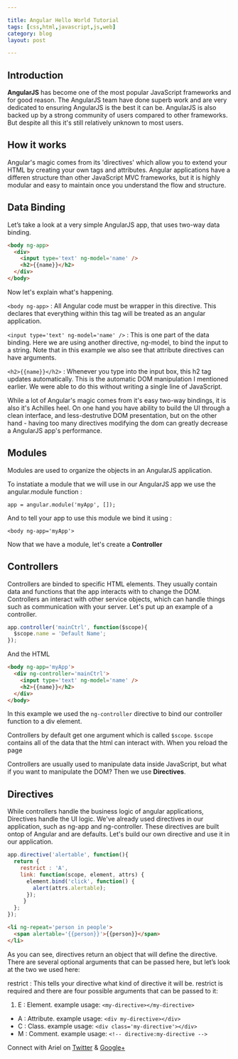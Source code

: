 ```yaml
---

title: Angular Hello World Tutorial
tags: [css,html,javascript,js,web]
category: blog
layout: post

---
```


## Introduction

__AngularJS__ has become one of the most popular JavaScript frameworks and for good reason. The AngularJS team have done superb work and are very dedicated to ensuring AngularJS is the best it can be. AngularJS is also backed up by a strong community of users compared to other frameworks. But despite all this it's still relatively unknown to most users.



## How it works

Angular's magic comes from its 'directives' which allow you to extend your HTML by creating your own tags and attributes. Angular applications have a differen structure than other JavaScript MVC frameworks, but it is highly modular and easy to maintain once you understand the flow and structure.

## Data Binding

Let’s take a look at a very simple AngularJS app, that uses two-way data binding.

``` html
<body ng-app>
  <div>
    <input type='text' ng-model='name' />
    <h2>{{name}}</h2>
  </div>
</body>
```

Now let's explain what's happening.

`<body ng-app>` : All Angular code must be wrapper in this directive. This declares that everything within this tag will be treated as an angular application.

`<input type='text' ng-model='name' />` : This is one part of the data binding. Here we are using another directive, ng-model, to bind the input to a string. Note that in this example we also see that attribute directives can have arguments.

`<h2>{{name}}</h2>` : Whenever you type into the input box, this h2 tag updates automatically. This is the automatic DOM manipulation I mentioned earlier. We were able to do this without writing a single line of JavaScript.

While a lot of Angular's magic comes from it's easy two-way bindings, it is also it's Achilles heel. On one hand you have ability to build the UI through a clean interface, and less-destrutive DOM presentation, but on the other hand - having too many directives modifying the dom can greatly decrease a AngularJS app's performance. 

## Modules

Modules are used to organize the objects in an AngularJS application.

To instatiate a module that we will use in our AngularJS app we use the angular.module function :

`app = angular.module('myApp', []);`

And to tell your app to use this module we bind it using :

`<body ng-app='myApp'>`

Now that we have a module, let's create a __Controller__

## Controllers

Controllers are binded to specific HTML elements. They usually contain data and functions that the app interacts with to change the DOM. Controllers an interact with other service objects, which can handle things such as communication with your server. Let's put up an example of a controller.

```JavaScript 
app.controller('mainCtrl', function($scope){
  $scope.name = 'Default Name';
});
```

And the HTML

```HTML
<body ng-app='myApp'>
  <div ng-controller='mainCtrl'>
    <input type='text' ng-model='name' />
    <h2>{{name}}</h2>
  </div>
</body>
```

In this example we used the `ng-controller` directive to bind our controller function to a div element.

Controllers by default get one argument which is called `$scope`. `$scope` contains all of the data that the html can interact with. When you reload the page

Controllers are usually used to manipulate data inside JavaScript, but what if you want to manipulate the DOM? Then we use __Directives__.

## Directives

While controllers handle the business logic of angular applications, Directives handle the UI logic. We've already used directives in our application, such as ng-app and ng-controller. These directives are built ontop of Angular and are defaults. Let's build our own directive and use it in our application.


```JavaScript
app.directive('alertable', function(){
  return {
    restrict : 'A',
    link: function(scope, element, attrs) {
      element.bind('click', function() {
        alert(attrs.alertable);
      });
     }
  };
});
```

```HTML
<li ng-repeat='person in people'>
  <span alertable='{{person}}'>{{person}}</span>
</li>
```

As you can see, directives return an object that will define the directive. There are several optional arguments that can be passed here, but let’s look at the two we used here:

restrict : This tells your directive what kind of directive it will be. restrict is required and there are four possible arguments that can be passed to it:

1. E : Element. example usage: `<my-directive></my-directive>`
+ A : Attribute. example usage: `<div my-directive></div>`
+ C : Class. example usage: `<div class='my-directive'></div>`
+ M : Comment. example usage: `<!-- directive:my-directive -->`


Connect with Ariel on [Twitter](https://twitter.com/yerariel) & <a rel="author" href="https://plus.google.com/+ArielSal"> Google+ </a>

